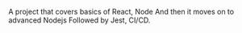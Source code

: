 A project that covers basics of React, Node
And then it moves on to advanced Nodejs
Followed by Jest, CI/CD.
